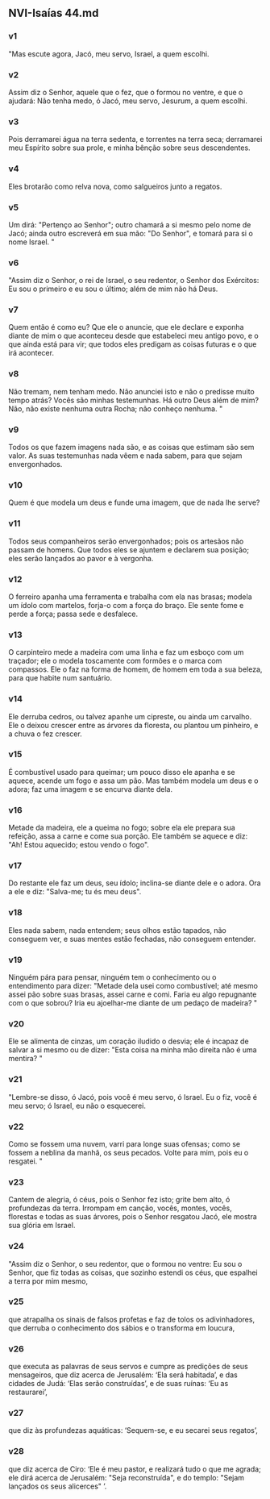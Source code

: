 ## NVI-Isaías 44.md
### v1
 "Mas escute agora, Jacó, meu servo, Israel, a quem escolhi.
### v2
 Assim diz o Senhor, aquele que o fez, que o formou no ventre, e que o ajudará: Não tenha medo, ó Jacó, meu servo, Jesurum, a quem escolhi.
### v3
 Pois derramarei água na terra sedenta, e torrentes na terra seca; derramarei meu Espírito sobre sua prole, e minha bênção sobre seus descendentes.
### v4
 Eles brotarão como relva nova, como salgueiros junto a regatos.
### v5
 Um dirá: "Pertenço ao Senhor"; outro chamará a si mesmo pelo nome de Jacó; ainda outro escreverá em sua mão: "Do Senhor", e tomará para si o nome Israel. "
### v6
 "Assim diz o Senhor, o rei de Israel, o seu redentor, o Senhor dos Exércitos: Eu sou o primeiro e eu sou o último; além de mim não há Deus.
### v7
 Quem então é como eu? Que ele o anuncie, que ele declare e exponha diante de mim o que aconteceu desde que estabeleci meu antigo povo, e o que ainda está para vir; que todos eles predigam as coisas futuras e o que irá acontecer.
### v8
 Não tremam, nem tenham medo. Não anunciei isto e não o predisse muito tempo atrás? Vocês são minhas testemunhas. Há outro Deus além de mim? Não, não existe nenhuma outra Rocha; não conheço nenhuma. "
### v9
 Todos os que fazem imagens nada são, e as coisas que estimam são sem valor. As suas testemunhas nada vêem e nada sabem, para que sejam envergonhados.
### v10
 Quem é que modela um deus e funde uma imagem, que de nada lhe serve?
### v11
 Todos seus companheiros serão envergonhados; pois os artesãos não passam de homens. Que todos eles se ajuntem e declarem sua posição; eles serão lançados ao pavor e à vergonha.
### v12
 O ferreiro apanha uma ferramenta e trabalha com ela nas brasas; modela um ídolo com martelos, forja-o com a força do braço. Ele sente fome e perde a força; passa sede e desfalece.
### v13
 O carpinteiro mede a madeira com uma linha e faz um esboço com um traçador; ele o modela toscamente com formões e o marca com compassos. Ele o faz na forma de homem, de homem em toda a sua beleza, para que habite num santuário.
### v14
 Ele derruba cedros, ou talvez apanhe um cipreste, ou ainda um carvalho. Ele o deixou crescer entre as árvores da floresta, ou plantou um pinheiro, e a chuva o fez crescer.
### v15
 É combustível usado para queimar; um pouco disso ele apanha e se aquece, acende um fogo e assa um pão. Mas também modela um deus e o adora; faz uma imagem e se encurva diante dela.
### v16
 Metade da madeira, ele a queima no fogo; sobre ela ele prepara sua refeição, assa a carne e come sua porção. Ele também se aquece e diz: "Ah! Estou aquecido; estou vendo o fogo".
### v17
 Do restante ele faz um deus, seu ídolo; inclina-se diante dele e o adora. Ora a ele e diz: "Salva-me; tu és meu deus".
### v18
 Eles nada sabem, nada entendem; seus olhos estão tapados, não conseguem ver, e suas mentes estão fechadas, não conseguem entender.
### v19
 Ninguém pára para pensar, ninguém tem o conhecimento ou o entendimento para dizer: "Metade dela usei como combustível; até mesmo assei pão sobre suas brasas, assei carne e comi. Faria eu algo repugnante com o que sobrou? Iria eu ajoelhar-me diante de um pedaço de madeira? "
### v20
 Ele se alimenta de cinzas, um coração iludido o desvia; ele é incapaz de salvar a si mesmo ou de dizer: "Esta coisa na minha mão direita não é uma mentira? "
### v21
 "Lembre-se disso, ó Jacó, pois você é meu servo, ó Israel. Eu o fiz, você é meu servo; ó Israel, eu não o esquecerei.
### v22
 Como se fossem uma nuvem, varri para longe suas ofensas; como se fossem a neblina da manhã, os seus pecados. Volte para mim, pois eu o resgatei. "
### v23
 Cantem de alegria, ó céus, pois o Senhor fez isto; grite bem alto, ó profundezas da terra. Irrompam em canção, vocês, montes, vocês, florestas e todas as suas árvores, pois o Senhor resgatou Jacó, ele mostra sua glória em Israel.
### v24
 "Assim diz o Senhor, o seu redentor, que o formou no ventre: Eu sou o Senhor, que fiz todas as coisas, que sozinho estendi os céus, que espalhei a terra por mim mesmo,
### v25
 que atrapalha os sinais de falsos profetas e faz de tolos os adivinhadores, que derruba o conhecimento dos sábios e o transforma em loucura,
### v26
 que executa as palavras de seus servos e cumpre as predições de seus mensageiros, que diz acerca de Jerusalém: ‘Ela será habitada’, e das cidades de Judá: ‘Elas serão construídas’, e de suas ruínas: ‘Eu as restaurarei’,
### v27
 que diz às profundezas aquáticas: ‘Sequem-se, e eu secarei seus regatos’,
### v28
 que diz acerca de Ciro: ‘Ele é meu pastor, e realizará tudo o que me agrada; ele dirá acerca de Jerusalém: "Seja reconstruída", e do templo: "Sejam lançados os seus alicerces" ’.
